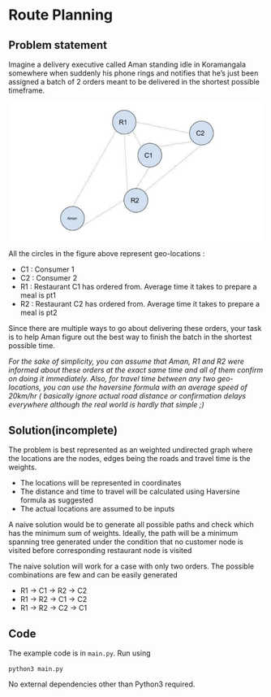 # Route Planning
## Problem statement
Imagine a delivery executive called Aman standing idle in Koramangala somewhere when suddenly his phone rings and notifies that he’s just been assigned a batch of 2 orders meant to be delivered in the shortest possible timeframe.

![route graph](https://github.com/abhaikollara/route-planning/blob/master/assets/graph.png)

All the circles in the figure above represent geo-locations :
- C1​ : Consumer 1
- C2​ : Consumer 2
- R1​ : Restaurant C1​ has ordered from. Average time it takes to prepare a meal is pt1
- R2​ : Restaurant C2​ has ordered from. Average time it takes to prepare a meal is pt2

Since there are multiple ways to go about delivering these orders, your task is to help Aman figure out the best way to finish the batch in the shortest possible time.

_For the sake of simplicity, you can assume that Aman, R1 and R2 were informed about these orders at the exact same time and all of them confirm on doing it immediately. Also, for travel time between any two geo-locations, you can use the haversine formula with an average speed of 20km/hr ( basically ignore actual road distance or confirmation delays everywhere although the real world is hardly that simple ;)_

## Solution(incomplete)
The problem is best represented as an weighted undirected graph where the locations are the nodes, edges being the roads and travel time is the weights.

- The locations will be represented in coordinates
- The distance and time to travel will be calculated using Haversine formula as suggested
- The actual locations are assumed to be inputs

A naive solution would be to generate all possible paths and check which has the minimum sum of weights.
Ideally, the path will be a minimum spanning tree generated under the condition that no customer node is visited before corresponding restaurant node is visited

The naive solution will work for a case with only two orders. The possible combinations are few and can be easily generated
- R1 -> C1 -> R2 -> C2
- R1 -> R2 -> C1 -> C2
- R1 -> R2 -> C2 -> C1

## Code
The example code is in `main.py`. Run using

```
python3 main.py
```

No external dependencies other than Python3 required.
